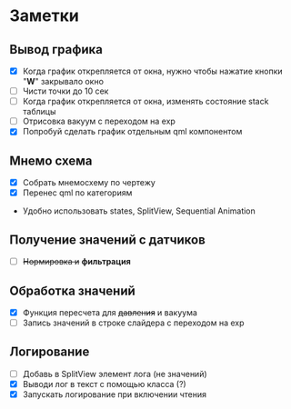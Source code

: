 # Заметки

## Вывод графика
- [x] Когда график открепляется от окна, нужно чтобы нажатие кнопки "**W**" закрывало окно
- [ ] Чисти точки до 10 сек
- [ ] Когда график открепляется от окна, изменять состояние stack таблицы
- [ ] Отрисовка вакуум с переходом на exp
- [x] Попробуй сделать график отдельным qml компонентом
## Мнемо схема
- [x] Собрать мнемосхему по чертежу
- [x] Перенес qml по категориям
- Удобно использовать states, SplitView, Sequential Animation

## Получение значений с датчиков
- [ ] ~~Нормировка и~~ **фильтрация**
## Обработка значений
- [x] Функция пересчета для ~~давления~~ и вакуума
- [ ] Запись значений в строке слайдера с переходом на exp
## Логирование
- [ ] Добавь в SplitView элемент лога (не значений)
- [x] Выводи лог в текст с помощью класса (?)
- [x] Запускать логирование при включении чтения
